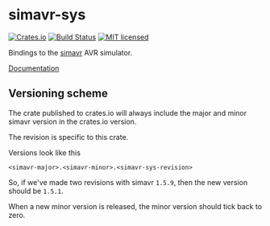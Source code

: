 # simavr-sys

[![Crates.io](https://img.shields.io/crates/v/simavr-sys.svg)](https://crates.io/crates/simavr-sys)
[![Build Status](https://travis-ci.org/dylanmckay/simavr-sys.svg?branch=master)](https://travis-ci.org/dylanmckay/simavr-sys)
[![MIT licensed](https://img.shields.io/badge/license-MIT-blue.svg)](./LICENSE)

Bindings to the [simavr](https://github.com/buserror/simavr) AVR simulator.

[Documentation](https://docs.rs/simavr-sys/)

## Versioning scheme

The crate published to crates.io will always include the major and minor simavr version in
the crates.io version.

The revision is specific to this crate.

Versions look like this

`<simavr-major>.<simavr-minor>.<simavr-sys-revision>`

So, if we've made two revisions with simavr `1.5.9`, then the new version
should be `1.5.1`.

When a new minor version is released, the minor version should tick back to zero.

